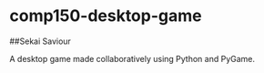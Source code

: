 # comp150-desktop-game

##Sekai Saviour

A desktop game made collaboratively using Python and PyGame.
